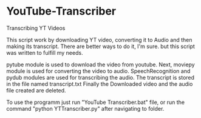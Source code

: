 # YouTube-Transcriber
 Transcribing YT Videos

This script work by downloading YT video, converting it to Audio and then making its transcript.
There are better ways to do it, I'm sure. but this script was written to fulfill my needs.

pytube module is used to download the video from youtube.
Next, moviepy module is used for converting the video to audio.
SpeechRecognition and pydub modules are used for transcribing the audio.
The transcript is stored in the file named transcript.txt
Finally the Downloaded video and the audio file created are deleted.

To use the programm just run "YouTube Transcriber.bat" file, 
or run the command "python YTTranscriber.py" after navigating to folder.